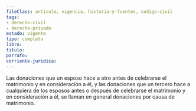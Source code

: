 ```yaml
---
fileClass: articulo, vigencia, historia-y-fuentes, codigo-civil
tags:
- derecho-civil
- derecho-privado
estado: vigente
tipo: completo
libro:
titulo:
parrafo:
corriente-juridica:
---
```

Las donaciones que un esposo hace a otro antes de celebrarse el matrimonio y en consideración a él, y las donaciones que un tercero hace a cualquiera de los esposos antes o después de celebrarse el matrimonio y en consideración a él, se llaman en general donaciones por causa de matrimonio.